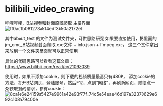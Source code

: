 # bilibili_video_crawing
哔哩哔哩，B站视频和封面原图爬取
主要界面
![ff0ad1b081273a514edf3b50a2172e1](https://user-images.githubusercontent.com/66453249/211449665-0874eec5-5e67-42e2-88a9-2fce67c9c3e3.jpg)


其中about_test 的文件为测试文件夹，可供思路研究
如果要直接使用，把里面的jm_cmd_B站视频封面爬取.exe文件 + info.json + ffmpeg.exe，
这三个文件拿出来放到一个文件夹里面就可以正常使用

具体的代码思路可以看看这篇文章：
https://www.bilibili.com/read/cv21098039

使用时，如果不添加cookie，则下载的视频质量最高只有480P，
添加cookie的方法，打开B站网页，登陆账号，然后F12，点到“网络”，再刷新网页，随便点一条获取到的请求，都有cookie：
![8ca1e6e24159a5427e9961a42e93f77f_74c5e54eae46d197a32370629e692c108a79400e](https://user-images.githubusercontent.com/66453249/211441821-2e0b58ce-8c15-4886-b3b6-068e3a75ebcb.png)

